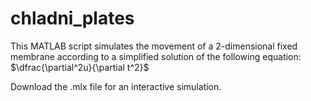 # chladni_plates

This MATLAB script simulates the movement of a 2-dimensional fixed membrane according to a simplified solution of the following equation:
$\dfrac{\partial^2u}{\partial t^2}$

Download the .mlx file for an interactive simulation.
